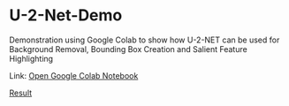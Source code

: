 # U-2-Net-Demo
Demonstration using Google Colab to show how U-2-NET can be used for Background Removal, Bounding Box Creation and Salient Feature Highlighting

Link: [Open Google Colab Notebook](https://colab.research.google.com/github/shreyas-bk/U-2-Net-Demo/blob/master/U_2_Netp_Demonstration_Colab.ipynb)

[Result](files/U_2_NETP_Results1.jpg)
